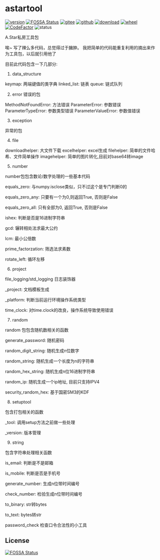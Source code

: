 # astartool

[![version](https://img.shields.io/pypi/v/astartool.svg)](https://pypi.python.org/pypi/astartool)
[![FOSSA Status](https://app.fossa.com/api/projects/git%2Bgithub.com%2FASTARCHEN%2Fastartool.svg?type=shield)](https://app.fossa.com/projects/git%2Bgithub.com%2FASTARCHEN%2Fastartool?ref=badge_shield)
[![gitee](https://gitee.com/hoops/astartool/badge/star.svg)](https://gitee.com/hoops/astartool/stargazers)
[![github](https://img.shields.io/github/stars/ASTARCHEN/astartool)](https://img.shields.io/github/stars/ASTARCHEN/astartool)
[![download](https://img.shields.io/pypi/dm/astartool.svg)](https://pypi.org/project/astartool)
[![wheel](https://img.shields.io/pypi/wheel/astartool.svg)](https://pypi.python.org/pypi/astartool)
[![CodeFactor](https://www.codefactor.io/repository/github/astarchen/astartool/badge/main)](https://www.codefactor.io/repository/github/astarchen/astartool/overview/main)
![status](https://img.shields.io/pypi/status/astartool.svg)

A.Star私房工具包

唉~ 写了辣么多代码，总觉得过于臃肿。
我把简单的代码能重复利用的摘出来作为工具包，以后就引用他了

目前此代码包含一下几部分:

1. data_structure
  
keymap: 两端键值的类字典
linked_list: 链表
queue: 链式队列

2. error
错误的包
   
MethodNotFoundError: 方法错误
ParameterError: 参数错误
ParameterTypeError: 参数类型错误
ParameterValueError: 参数值错误

3. exception

异常的包

4. file

  downloadhelper: 大文件下载
  excelhelper: excel生成
  filehelper: 简单的文件哈希、文件简单操作
  imagehelper: 简单的图片转化,目前对base64转image

5. number

number包包含数论/数字处理的一些基本代码

equals_zero: 与numpy.isclose类似，只不过这个是专门判断0的

equals_zero_any: 只要有一个为0,则返回True, 否则是False

equals_zero_all: 只有全部为0, 返回True, 否则是False

ishex: 判断是否是16进制字符串

gcd: 辗转相处法求最大公约

lcm: 最小公倍数

prime_factorzation: 筛选法求素数

rotate_left: 循环左移

6. project

file_logging/std_logging 日志装饰器

_project: 文档模板生成

_platform: 判断当前运行环境操作系统类型

time_clock: 对time.clock的改良，操作系统导致使用错误

7. random

random 包包含随机数相关的函数

generate_password: 随机密码

random_digit_string: 随机生成n位数字

random_string: 随机生成一个长度为n的字符串

random_hex_string: 随机生成n位16进制字符串

random_ip: 随机生成一个ip地址, 目前只支持IPV4

security_random_hex: 基于国密SM3的KDF

8. setuptool

包含打包相关的函数

_tool: 调用setup方法之前做一些处理

_version: 版本管理

9. string

包含字符串处理相关函数

is_email: 判断是不是邮箱

is_mobile: 判断是否是手机号

generate_number: 生成n位带时间编号

check_number: 检验生成n位带时间编号
 
to_binary: str转bytes

to_text: bytes转str

password_check 检查口令合法性的小工具


## License
[![FOSSA Status](https://app.fossa.com/api/projects/git%2Bgithub.com%2FASTARCHEN%2Fastartool.svg?type=large)](https://app.fossa.com/projects/git%2Bgithub.com%2FASTARCHEN%2Fastartool?ref=badge_large)

